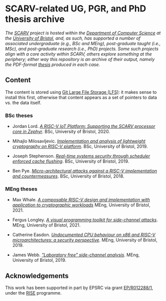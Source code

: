 # SCARV-related UG, PGR, and PhD thesis archive

<!--- -------------------------------------------------------------------- --->

*The
[SCARV](https://www.scarv.org)
project
is hosted within the
[Department of Computer Science](https://www.bristol.ac.uk/engineering/departments/computerscience)
at the
[University of Bristol](https://www.bristol.ac.uk),
and, as such, has supported a number of associated
undergraduate          (e.g., BSc and MEng),
post-graduate taught   (i.e., MSc),
and
post-graduate research (i.e., PhD)
projects.  Some such projects align with a core activity 
within SCARV, others explore something at the periphery; 
either way this repository is an archive of their output,
namely the PDF-format
[thesis](https://en.wikipedia.org/wiki/Thesis#United_Kingdom)
produced in each case.*

<!--- -------------------------------------------------------------------- --->

## Content

The content is stored using
[Git Large File Storage (LFS)](http://git-lfs.github.com/):
it makes sense to install this first, otherwise that content appears
as a set of pointers to data vs. the data itself.

### BSc  theses

- Jordan Lord.
  [*A RISC-V IoT Platform: Supporting the SCARV processor core in Zephyr*](./bsc/jl17191.pdf).
  BSc,  University of Bristol, 2020.

- Mihajlo Milosavljevic.
  [*Implementation and analysis of lightweight cryptography on RISC-V platform*](./bsc/mm14835.pdf).
  BSc,  University of Bristol, 2019.

- Joseph Stephenson.
  [*Real-time systems security through scheduler enforced cache flushing*](./bsc/js15708.pdf).
  BSc,  University of Bristol, 2019. 

- Ben Pye.
  [*Micro-architectural attacks against a RISC-V implementation and countermeasures*](./bsc/bp15915.pdf).
  BSc,  University of Bristol, 2018.

### MEng theses

- Max Whale.
  [*A composable RISC-V design and implementation with application to cryptographic workloads*](./meng/mw17440.pdf)
  MEng, University of Bristol, 2021.

- Fergus Longley.
  [*A visual programming toolkit for side-channel attacks*](./meng/fl17431.pdf).
  MEng, University of Bristol, 2021.

- Catherine Easdon.
  [*Undocumented CPU behaviour on x86 and RISC-V microarchitectures: a security perspective*](./meng/ce15865.pdf).
  MEng, University of Bristol, 2019.

- James Webb.
  [*"Laboratory free" side-channel analysis*](./meng/jw15520.pdf).
  MEng, University of Bristol, 2019.

<!--- -------------------------------------------------------------------- --->

## Acknowledgements

This work has been supported in part by EPSRC via grant 
[EP/R012288/1](https://gow.epsrc.ukri.org/NGBOViewGrant.aspx?GrantRef=EP/R012288/1),
under the [RISE](http://www.ukrise.org) programme.

<!--- -------------------------------------------------------------------- --->
